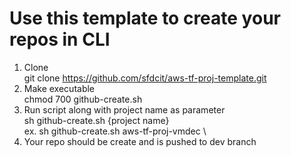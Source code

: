 # Use this template to create your repos in CLI

1. Clone \
   git clone https://github.com/sfdcit/aws-tf-proj-template.git
2. Make executable \
   chmod 700 github-create.sh
3. Run script along with project name as parameter \
   sh github-create.sh {project name} \
   ex. sh github-create.sh aws-tf-proj-vmdec \
4. Your repo should be create and is pushed to dev branch
   
